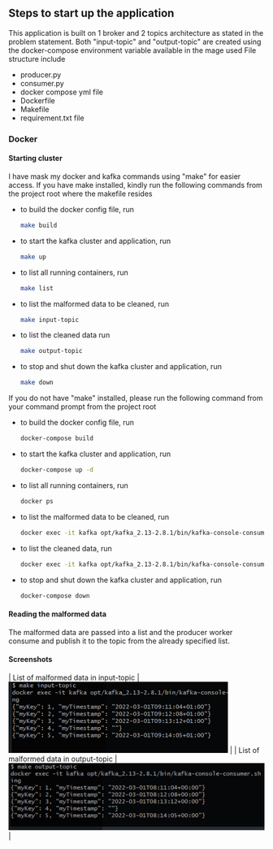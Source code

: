## Steps to start up the application
This application is built on 1 broker and 2 topics architecture as stated in the problem statement.
Both "input-topic" and "output-topic" are created using the docker-compose environment variable available in the mage used
File structure include 
- producer.py
- consumer.py
- docker compose yml file
- Dockerfile
- Makefile
- requirement.txt file

### Docker
#### Starting cluster
I have mask my docker and kafka commands using "make" for easier access. If you have make installed, kindly run the following commands 
from the project root where the makefile resides
- to build the docker config file, run
	```bash 
	make build
	```
- to start the kafka cluster and application, run
	```bash 
	make up
	```
- to list all running containers, run
	```bash 
	make list
	```
- to list the malformed data to be cleaned, run
	```bash 
	make input-topic
	```
- to list the cleaned data run
	```bash 
	make output-topic
	```
- to stop and shut down the kafka cluster and application, run
	```bash 
	make down
	```

If you do not have "make" installed, please run the following command from your command prompt from the project root
- to build the docker config file, run
	```bash 
	docker-compose build
	```
- to start the kafka cluster and application, run
	```bash 
	docker-compose up -d
	```
- to list all running containers, run
	```bash 
	docker ps
	```
- to list the malformed data to be cleaned, run
	```bash 
	docker exec -it kafka opt/kafka_2.13-2.8.1/bin/kafka-console-consumer.sh --bootstrap-server kafka:9092 --topic input-topic --from-beginning
	```
- to list the cleaned data, run
	```bash 
	docker exec -it kafka opt/kafka_2.13-2.8.1/bin/kafka-console-consumer.sh --bootstrap-server kafka:9092 --topic output-topic --from-beginning
	```
- to stop and shut down the kafka cluster and application, run
	```bash 
	docker-compose down
	```

#### Reading the malformed data
The malformed data are passed into a list and the producer worker consume and publish it to the topic from the already specified list.

#### Screenshots

|  List of malformed data in input-topic | ![](https://github.com/avison9/flix/blob/master/screenshot/input.png?raw=true) |
|  List of malformed data in output-topic | ![](https://github.com/avison9/flix/blob/master/screenshot/output.png?raw=true) |

